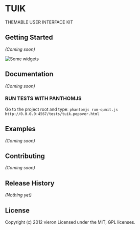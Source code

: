 # TUIK

THEMABLE USER INTERFACE KIT


## Getting Started
_(Coming soon)_

![Some widgets](https://dl.dropbox.com/u/9765/tuik-widgets.png)


## Documentation
_(Coming soon)_

### RUN TESTS WITH PANTHOMJS

Go to the project root and type:
`phantomjs run-qunit.js http://0.0.0.0:4567/tests/tuik.popover.html`

## Examples
_(Coming soon)_

## Contributing
_(Coming soon)_

## Release History
_(Nothing yet)_

## License
Copyright (c) 2012 vieron
Licensed under the MIT, GPL licenses.